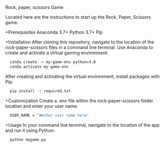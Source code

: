 Rock, paper, scissors Game

Located here are the instructions to start up the Rock, Paper, Scissors game.

+Prerequisites
  Anaconda 3.7+
  Python 3.7+
  Pip

+Installation
After cloning this repository, navigate to the location of the rock-paper-scissors files in a command line terminal.
Use Anaconda to create and activate a virtual gaming environment:
```sh
  conda create -n my-game-env python=3.8
  conda activate my-game-env
```

After creating and activating the virtual environment, install packages with Pip:
```sh
  pip install -r required.txt
```

+Customization
Create a .env file within the rock-paper-scissors folder location and enter your user name:
```sh
  USER_NAME = "#enter user name here"
```

+Usage
In your command line terminal, navigate to the location of the app and run it using Python:
```py
  python mygame.py
```
